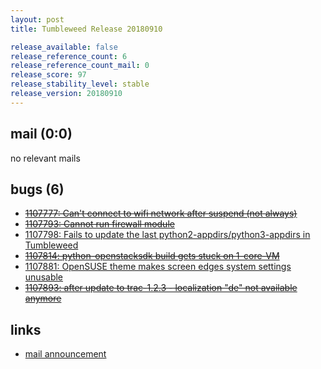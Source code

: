 ```yaml
---
layout: post
title: Tumbleweed Release 20180910

release_available: false
release_reference_count: 6
release_reference_count_mail: 0
release_score: 97
release_stability_level: stable
release_version: 20180910
---
```


## mail (0:0)

no relevant mails

## bugs (6)

<!--more-->

- ~~[1107777: Can't connect to wifi network after suspend (not always)](https://bugzilla.opensuse.org/show_bug.cgi?id=1107777)~~
- ~~[1107793: Cannot run firewall module](https://bugzilla.opensuse.org/show_bug.cgi?id=1107793)~~
- [1107798: Fails to update the last python2-appdirs/python3-appdirs in Tumbleweed](https://bugzilla.opensuse.org/show_bug.cgi?id=1107798)
- ~~[1107814: python-openstacksdk build gets stuck on 1-core-VM](https://bugzilla.opensuse.org/show_bug.cgi?id=1107814)~~
- [1107881: OpenSUSE theme makes screen edges system settings unusable](https://bugzilla.opensuse.org/show_bug.cgi?id=1107881)
- ~~[1107893: after update to trac-1.2.3 - localization "de" not available anymore](https://bugzilla.opensuse.org/show_bug.cgi?id=1107893)~~



## links

- [mail announcement](https://lists.opensuse.org/opensuse-factory/2018-09/msg00049.html)
